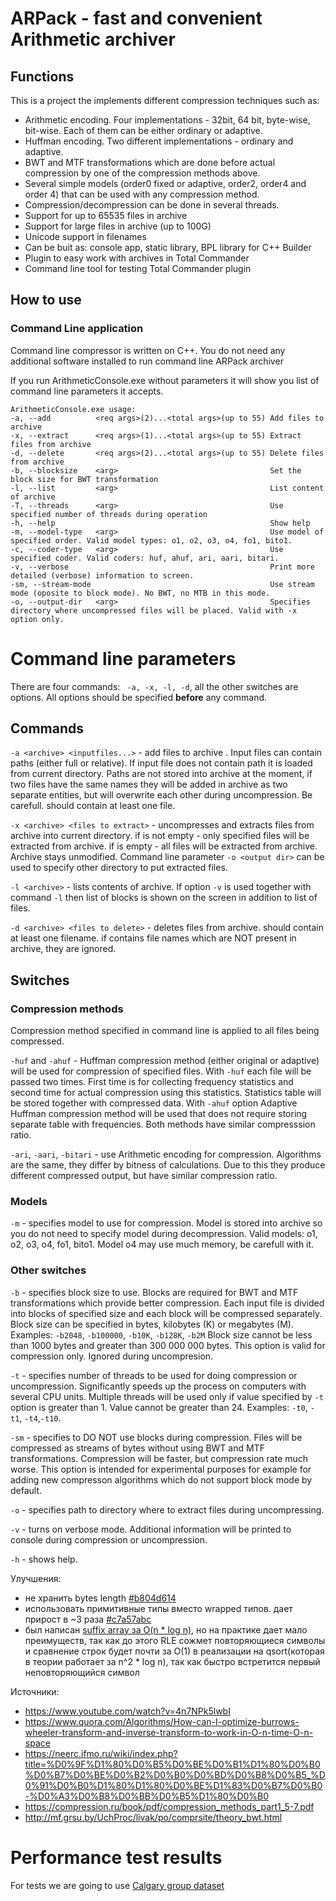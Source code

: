 # ARPack - fast and convenient Arithmetic archiver


## Functions

This is a project the implements different compression techniques such as:
- Arithmetic encoding. Four implementations - 32bit, 64 bit, byte-wise, bit-wise. Each of them can be either ordinary or adaptive.
- Huffman encoding. Two different implementations - ordinary and adaptive.
- BWT and MTF transformations which are done before actual compression by one of the compression methods above.
- Several simple models (order0 fixed or adaptive, order2, order4 and order 4) that can be used with any compression method. 
- Compression/decompression can be done in several threads. 
- Support for up to 65535 files in archive
- Support for large files in archive (up to 100G)
- Unicode support in filenames
- Can be buit as: console app, static library, BPL library for C++ Builder
- Plugin to easy work with archives in Total Commander
- Command line tool for testing Total Commander plugin
 

## How to use

### Command Line application
Command line compressor is written on C++.
You do not need any additional software installed to run command line ARPack archiver

If you run ArithmeticConsole.exe without parameters it will show you list of command line parameters it accepts. 

```
ArithmeticConsole.exe usage:
-a, --add          <req args>(2)...<total args>(up to 55) Add files to archive
-x, --extract      <req args>(1)...<total args>(up to 55) Extract files from archive
-d, --delete       <req args>(2)...<total args>(up to 55) Delete files from archive
-b, --blocksize    <arg>                                  Set the block size for BWT transformation
-l, --list         <arg>                                  List content of archive
-T, --threads      <arg>                                  Use specified number of threads during operation
-h, --help                                                Show help
-m, --model-type   <arg>                                  Use model of specified order. Valid model types: o1, o2, o3, o4, fo1, bito1.
-c, --coder-type   <arg>                                  Use specified coder. Valid coders: huf, ahuf, ari, aari, bitari.
-v, --verbose                                             Print more detailed (verbose) information to screen.
-sm, --stream-mode                                        Use stream mode (oposite to block mode). No BWT, no MTB in this mode.
-o, --output-dir   <arg>                                  Specifies directory where uncompressed files will be placed. Valid with -x option only.
```

# Command line parameters
There are four commands: ` -a, -x, -l, -d`, all the other switches are options.
All options should be specified **before** any command.

## Commands
`-a <archive> <inputfiles...>` - add files <inputfiles> to archive <archive>.
Input files can contain paths (either full or relative). If input file does not contain path it is loaded from current directory.
Paths are not stored into archive at the moment, if two files have the same names they will be added in archive as two separate entities, but will overwrite each other during uncompression. Be carefull.
<inputfiles> should contain at least one file.

`-x <archive> <files to extract>` - uncompresses and extracts files from archive into current directory.
if <files to extract> is not empty - only specified files will be extracted from archive.
if <files to extract> is empty - all files will be extracted from archive.
Archive stays unmodified.
Command line parameter `-o <output dir>` can be used to specify other directory to put extracted files.  

`-l <archive>` - lists contents of archive. 
If option `-v` is used together with command `-l` then list of blocks is shown on the screen in addition to list of files.  

`-d <archive> <files to delete>` - deletes files from archive. 
<files to delete> should contain at least one filename.
if <files to delete> contains file names which are NOT present in archive, they are ignored.

## Switches

### Compression methods
Compression method specified in command line is applied to all files being compressed.

`-huf` and `-ahuf` - Huffman compression method (either original or adaptive) will be used for compression of specified files. 
With `-huf` each file will be passed two times. First time is for collecting frequency statistics and second time for actual compression using this statistics. 
Statistics table will be stored together with compressed data.
With `-ahuf` option Adaptive Huffman compression method will be used that does not require storing separate table with frequencies.
Both methods have similar compresssion ratio.

`-ari`, `-aari`, `-bitari` - use Arithmetic encoding for compression. Algorithms are the same, they differ by bitness of calculations.
Due to this they produce different compressed output, but have similar compression ratio.

### Models
`-m` - specifies model to use for compression. Model is stored into archive so you do not need to specify model during decompression.
Valid models: o1, o2, o3, o4, fo1, bito1. Model o4 may use much memory, be carefull with it.

### Other switches
`-b` - specifies block size to use. Blocks are required for BWT and MTF transformations which provide better compression. 
Each input file is divided into blocks of specified size and each block will be compressed separately.
Block size can be specified in bytes, kilobytes (K) or megabytes (M).
Examples: `-b2048`, `-b100000`, `-b10K`, `-b128K`, `-b2M`
Block size cannot be less than 1000 bytes and greater than 300 000 000 bytes.
This option is valid for compression only. Ignored during uncompresion.

`-t` - specifies number of threads to be used for doing compression or uncompression. 
Significantly speeds up the process on computers with several CPU units.
Multiple threads will be used only if value specified by `-t` option is greater than 1.
Value cannot be greater than 24.
Examples: `-t0`, `-t1`, `-t4`,`-t10`.

`-sm` - specifies to DO NOT use blocks during compression. Files will be compressed as streams of bytes without using BWT and MTF transformations. 
Compression will be faster, but compression rate much worse. 
This option is intended for experimental purposes for example for adding new compresson algorithms which do not support block mode by default. 

`-o` - specifies path to directory where to extract files during uncompressing. 

`-v` - turns on verbose mode. Additional information will be printed to console during compression or uncompression.

`-h` - shows help.

Улучшения:
- не хранить bytes length [#b804d614](https://github.com/scrat98/data-compressor/commit/b804d614)
- использовать примитивные типы вместо wrapped типов. дает прирост в ~3 раза [#c7a57abc](https://github.com/scrat98/data-compressor/commit/c7a57abc)
- был написан [suffix array за O(n * log n)](https://github.com/scrat98/data-compressor/commit/f10a8cb9), но на практике дает мало преимуществ, 
так как до этого RLE сожмет повторяющиеся символы и сравнение строк будет почти за O(1) в реализации на qsort(которая в теории работает за n^2 * log n), 
так как быстро встретится первый неповторяющийся символ

Источники:
- https://www.youtube.com/watch?v=4n7NPk5lwbI
- https://www.quora.com/Algorithms/How-can-I-optimize-burrows-wheeler-transform-and-inverse-transform-to-work-in-O-n-time-O-n-space
- https://neerc.ifmo.ru/wiki/index.php?title=%D0%9F%D1%80%D0%B5%D0%BE%D0%B1%D1%80%D0%B0%D0%B7%D0%BE%D0%B2%D0%B0%D0%BD%D0%B8%D0%B5_%D0%91%D0%B0%D1%80%D1%80%D0%BE%D1%83%D0%B7%D0%B0-%D0%A3%D0%B8%D0%BB%D0%B5%D1%80%D0%B0
- https://compression.ru/book/pdf/compression_methods_part1_5-7.pdf
- http://mf.grsu.by/UchProc/livak/po/comprsite/theory_bwt.html


# Performance test results
For tests we are going to use [Calgary group dataset](http://www.data-compression.info/Corpora/CalgaryCorpus/)
